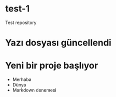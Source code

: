 # test-1
Test repository


# Yazı dosyası güncellendi
# Yeni bir proje başlıyor
- Merhaba
- Dünya
- Markdown denemesi
